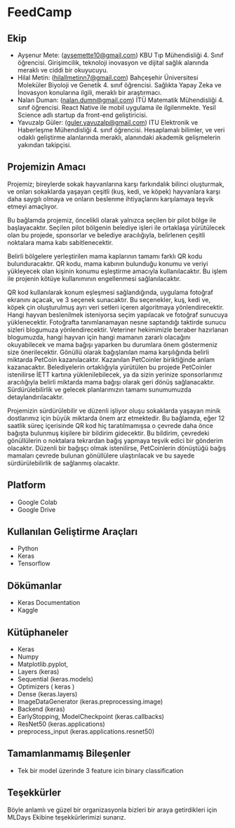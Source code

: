 # FeedCamp

## Ekip
* Ayşenur Mete: (aysemette10@gmail.com) KBU Tıp Mühendisliği 4. Sınıf öğrencisi. Girişimcilik, teknoloji inovasyon ve dijital sağlık alanında meraklı ve ciddi bir okuyucuyu.
* Hilal Metin: (hilallmetinn7@gmail.com) Bahçeşehir Üniversitesi Moleküler Biyoloji ve Genetik 4. sınıf öğrencisi. Sağlıkta Yapay Zeka ve İnovasyon konularına ilgili, meraklı bir araştırmacı.
* Nalan Duman: (nalan.dumn@gmail.com) İTÜ Matematik Mühendisliği 4. sınıf öğrencisi. React Native ile mobil uygulama ile ilgilenmekte. Yesil Science adlı startup da front-end geliştiricisi.
* Yavuzalp Güler: (guler.yavuzalp@gmail.com) ITU Elektronik ve Haberleşme Mühendisliği 4. sınıf öğrencisi. Hesaplamalı bilimler, ve veri odaklı geliştirme alanlarında meraklı, alanındaki akademik gelişmelerin yakından takipçisi.


## Projemizin Amacı
Projemiz; bireylerde sokak hayvanlarına karşı farkındalık bilinci oluşturmak, ve onları sokaklarda yaşayan çeşitli (kuş, kedi, ve köpek) hayvanlara karşı daha saygılı olmaya ve onların beslenme ihtiyaçlarını karşılamaya teşvik etmeyi amaçlıyor. 

Bu bağlamda projemiz, öncelikli olarak yalnızca seçilen bir pilot bölge ile başlayacaktır. Seçilen pilot bölgenin belediye işleri ile ortaklaşa yürütülecek olan bu projede, sponsorlar ve belediye aracılığıyla, belirlenen çeşitli noktalara mama kabı sabitlenecektir.

Belirli bölgelere yerleştirilen mama kaplarının tamamı farklı QR kodu bulunduracaktır. QR kodu, mama kabının bulunduğu konumu ve veriyi yükleyecek olan kişinin konumu eşleştirme amacıyla kullanılacaktır. Bu işlem ile projenin kötüye kullanımının engellenmesi sağlanılacaktır.

QR kod kullanılarak konum eşleşmesi sağlandığında, uygulama fotoğraf ekranını açacak, ve 3 seçenek sunacaktır. Bu seçenekler, kuş, kedi ve, köpek çin oluşturulmuş ayrı veri setleri içeren algoritmaya yönlendirecektir. Hangi hayvan beslenilmek isteniyorsa seçim yapılacak ve fotoğraf sunucuya yüklenecektir. Fotoğrafta tanımlanamayan nesne saptandığı taktirde sunucu sizleri blogumuza yönlendirecektir. Veteriner hekimimizle beraber hazırlanan blogumuzda, hangi hayvan için hangi mamanın zararlı olacağını okuyabilecek ve mama bağışı yaparken bu durumlara önem göstermeniz size önerilecektir. Gönüllü olarak bağışlanılan mama karşılığında belirli miktarda PetCoin kazanılacaktır. Kazanılan PetCoinler biriktiğinde anlam kazanacaktır. Belediyelerin ortaklığıyla yürütülen bu projede PetCoinler istenilirse İETT kartına yüklenilebilecek, ya da sizin yerinize sponsorlarımız aracılığıyla belirli miktarda mama bağışı olarak geri dönüş sağlanacaktır. Sürdürülebilirlik ve gelecek planlarımızın tamamı sunumumuzda detaylandırılacaktır.

Projemizin sürdürülebilir ve düzenli işliyor oluşu sokaklarda yaşayan minik dostlarımız için büyük miktarda önem arz etmektedir. Bu bağlamda, eğer 12 saatlik süreç içerisinde QR kod hiç taratılmamışsa o çevrede daha önce bağışta bulunmuş kişilere bir bildirim gidecektir. Bu bildirim, çevredeki gönüllülerin o noktalara tekrardan bağış yapmaya teşvik edici bir gönderim olacaktır. Düzenli bir bağışçı olmak istenilirse, PetCoinlerin dönüştüğü bağış mamaları çevrede bulunan gönüllülere ulaştırılacak ve bu sayede sürdürülebilirlik de sağlanmış olacaktır.


## Platform
* Google Colab
* Google Drive


## Kullanılan Geliştirme Araçları
* Python 
* Keras 
* Tensorflow


## Dökümanlar
* Keras Documentation
* Kaggle


## Kütüphaneler
* Keras 
* Numpy 
* Matplotlib.pyplot, 
* Layers (keras)
* Sequential (keras.models)
* Optimizers ( keras )
* Dense (keras.layers)
* ImageDataGenerator (keras.preprocessing.image)
* Backend (keras)
* EarlyStopping, ModelCheckpoint (keras.callbacks)
* ResNet50 (keras.applications)
* preprocess_input (keras.applications.resnet50)


## Tamamlanmamış Bileşenler
* Tek bir model üzerinde 3 feature icin binary classification


## Teşekkürler
Böyle anlamlı ve güzel bir organizasyonla bizleri bir araya getirdikleri için MLDays Ekibine teşekkürlerimizi sunarız.
